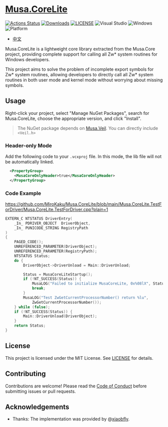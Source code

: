 # [Musa.CoreLite](https://github.com/MiroKaku/Musa.CoreLite)

[![Actions Status](https://github.com/MiroKaku/Musa.CoreLite/workflows/CI/badge.svg)](https://github.com/MiroKaku/Musa.CoreLite/actions)
[![Downloads](https://img.shields.io/nuget/dt/Musa.CoreLite?logo=NuGet&logoColor=blue)](https://www.nuget.org/packages/Musa.CoreLite/)
[![LICENSE](https://img.shields.io/badge/license-MIT-blue.svg)](https://github.com/MiroKaku/Musa.CoreLite/blob/main/LICENSE)
![Visual Studio](https://img.shields.io/badge/Visual%20Studio-2022-purple.svg)
![Windows](https://img.shields.io/badge/Windows-10+-orange.svg)
![Platform](https://img.shields.io/badge/Windows-X86%7CX64%7CARM64-%23FFBCD9)

* [中文](https://github.com/MiroKaku/Musa.CoreLite/blob/main/README.zh-CN.md)

Musa.CoreLite is a lightweight core library extracted from the Musa.Core project, providing complete support for calling all Zw* system routines for Windows developers.

This project aims to solve the problem of incomplete export symbols for Zw* system routines, allowing developers to directly call all Zw* system routines in both user mode and kernel mode without worrying about missing symbols.

## Usage
Right-click your project, select "Manage NuGet Packages", search for Musa.CoreLite, choose the appropriate version, and click "Install".

> The NuGet package depends on [Musa.Veil](https://github.com/MiroKaku/Musa.Veil). You can directly include `<Veil.h>`

### Header-only Mode
Add the following code to your `.vcxproj` file. In this mode, the lib file will not be automatically linked.

```XML
  <PropertyGroup>
    <MusaCoreOnlyHeader>true</MusaCoreOnlyHeader>
  </PropertyGroup>
```

### Code Example
https://github.com/MiroKaku/Musa.CoreLite/blob/main/Musa.CoreLite.TestForDriver/Musa.CoreLite.TestForDriver.cpp?plain=1

```cpp
EXTERN_C NTSTATUS DriverEntry(
    _In_ PDRIVER_OBJECT  DriverObject,
    _In_ PUNICODE_STRING RegistryPath
)
{
    PAGED_CODE();
    UNREFERENCED_PARAMETER(DriverObject);
    UNREFERENCED_PARAMETER(RegistryPath);
    NTSTATUS Status;
    do {
        DriverObject->DriverUnload = Main::DriverUnload;

        Status = MusaCoreLiteStartup();
        if (!NT_SUCCESS(Status)) {
            MusaLOG("Failed to initialize MusaCoreLite, 0x%08lX", Status);
            break;
        }
        MusaLOG("Test ZwGetCurrentProcessorNumber() return %lu",
            ZwGetCurrentProcessorNumber());
    } while (false);
    if (!NT_SUCCESS(Status)) {
        Main::DriverUnload(DriverObject);
    }
    return Status;
}
```

## License
This project is licensed under the MIT License. See [LICENSE](LICENSE) for details.

## Contributing
Contributions are welcome! Please read the [Code of Conduct](CODE_OF_CONDUCT.md) before submitting issues or pull requests.

## Acknowledgements
* Thanks: The implementation was provided by @[xiaobfly](https://github.com/xiaobfly).
